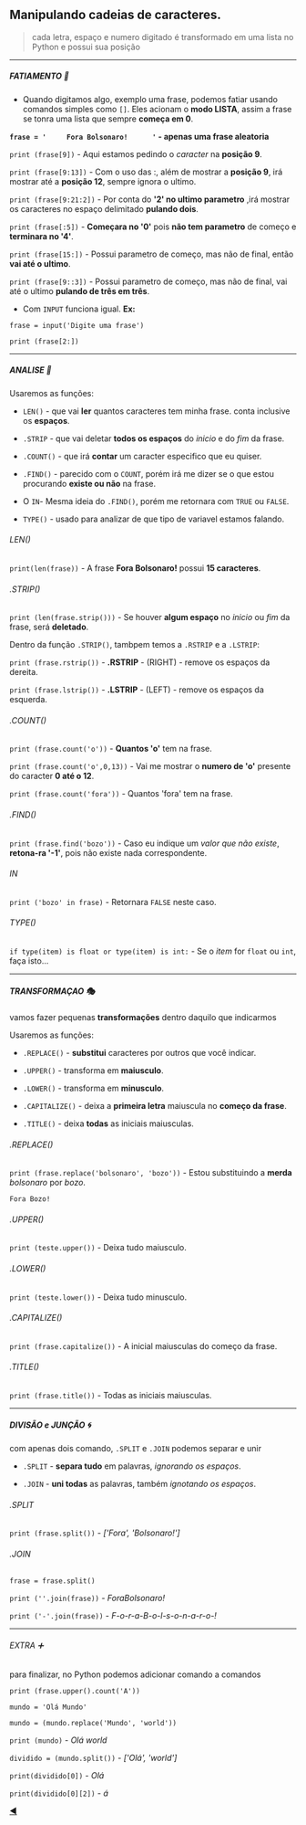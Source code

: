 ## Manipulando cadeias de caracteres.
> cada letra, espaço e numero digitado é transformado em uma lista no Python e possui sua posição

---
##### FATIAMENTO :knife:

* Quando digitamos algo, exemplo uma frase, podemos fatiar usando comandos simples como `[]`. Eles acionam o **modo LISTA**, assim a frase se tonra uma lista que sempre **começa em 0**.

**`frase = '     Fora Bolsonaro!      '` - apenas uma frase aleatoria**

`print (frase[9])` - Aqui estamos pedindo o *caracter* na **posição 9**.

`print (frase[9:13])` - Com o uso das :, além de mostrar a **posição 9**, irá mostrar até a **posição 12**, sempre ignora o ultimo.

`print (frase[9:21:2])` - Por conta do **'2' no ultimo parametro** ,irá mostrar os caracteres no espaço delimitado **pulando dois**.

`print (frase[:5])` - **Começara no '0'** pois **não tem parametro** de começo e **terminara no '4'**.

`print (frase[15:])` - Possui parametro de começo, mas não de final, então **vai até o ultimo**.

`print (frase[9::3])` - Possui parametro de começo, mas não de final, vai até o ultimo **pulando de três em três**.

* Com `INPUT` funciona igual. **Ex:**

`frase = input('Digite uma frase')`

`print (frase[2:])`

---
##### ANALISE :mag_right:

Usaremos as funções:

* `LEN()` - que vai **ler** quantos caracteres tem minha frase. conta inclusive os **espaços**.

* `.STRIP` - que vai deletar **todos os espaços** do *inicio* e do *fim* da frase.

* `.COUNT()` - que irá **contar** um caracter especifico que eu quiser.

* `.FIND()` - parecido com o `COUNT`, porém irá me dizer se o que estou procurando **existe ou não** na frase.

* O `IN`- Mesma ideia do `.FIND()`, porém me retornara com `TRUE` ou `FALSE`.

* `TYPE()` - usado para analizar de que tipo de variavel estamos falando. 

###### LEN()
`print(len(frase))` - A frase **Fora Bolsonaro!** possui **15 caracteres**.

###### .STRIP()
`print (len(frase.strip()))` - Se houver **algum espaço** no *inicio* ou *fim* da frase, será **deletado**.

Dentro da função `.STRIP()`, tambpem temos a `.RSTRIP` e a `.LSTRIP`:

`print (frase.rstrip())` - **.RSTRIP** - (RIGHT) - remove os espaços da dereita.

`print (frase.lstrip())` - **.LSTRIP** - (LEFT) - remove os espaços da esquerda.

###### .COUNT()
`print (frase.count('o'))` - **Quantos 'o'** tem na frase.

`print (frase.count('o',0,13))` - Vai me mostrar o **numero de 'o'** presente do caracter **0 até o 12**.

`print (frase.count('fora'))` - Quantos 'fora' tem na frase.

###### .FIND()
`print (frase.find('bozo'))` - Caso eu indique um *valor que não existe*, **retona-ra '-1'**, pois não existe nada correspondente.

###### IN
`print ('bozo' in frase)` - Retornara `FALSE` neste caso.

###### TYPE()
`if type(item) is float or type(item) is int:` - Se o *item* for `float` ou `int`, faça isto...

---
##### TRANSFORMAÇAO :performing_arts:
vamos fazer pequenas **transformações** dentro daquilo que indicarmos

Usaremos as funções:

* `.REPLACE()` - **substitui** caracteres por outros que você indicar.

* `.UPPER()` - transforma em **maiusculo**.

* `.LOWER()` - transforma em **minusculo**. 

* `.CAPITALIZE()` - deixa a **primeira letra** maiuscula no **começo da frase**.

* `.TITLE()` - deixa **todas** as iniciais maiusculas.

###### .REPLACE()

`print (frase.replace('bolsonaro', 'bozo'))` - Estou substituindo a **merda** *bolsonaro* por *bozo*.

`Fora Bozo! `

###### .UPPER()

`print (teste.upper())` - Deixa tudo maiusculo.

###### .LOWER()

`print (teste.lower())` - Deixa tudo minusculo.

###### .CAPITALIZE()

`print (frase.capitalize())` - A inicial maiusculas do começo da frase.

###### .TITLE()

`print (frase.title())` - Todas as iniciais maiusculas.

---
##### DIVISÃO e JUNÇÃO :cyclone:
com apenas dois comando, `.SPLIT` e `.JOIN` podemos separar e unir

* `.SPLIT` - **separa tudo** em palavras, *ignorando os espaços*.

* `.JOIN` - **uni todas** as palavras, também *ignotando os espaços*.

###### .SPLIT

`print (frase.split())` - *['Fora', 'Bolsonaro!']*

###### .JOIN

`frase = frase.split()`

`print (''.join(frase))` - *ForaBolsonaro!*   

`print ('-'.join(frase))` - *F-o-r-a-B-o-l-s-o-n-a-r-o-!*  

---
###### EXTRA :heavy_plus_sign:
para finalizar, no Python podemos adicionar comando a comandos

`print (frase.upper().count('A'))`

`mundo = 'Olá Mundo'`

`mundo = (mundo.replace('Mundo', 'world'))`

   `print (mundo)` - *Olá world*

`dividido = (mundo.split())` - *['Olá', 'world']*

`print(dividido[0])` - *Olá*

`print(dividido[0][2])` - *á*

[:arrow_backward:](https://github.com/duartecgustavo/Python-Progress/blob/master/conteudo/indice.md)
